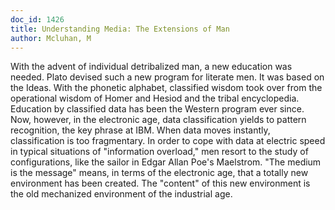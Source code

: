 ```yaml
---
doc_id: 1426
title: Understanding Media: The Extensions of Man
author: Mcluhan, M
---
```


With the advent of individual detribalized man, a new
education was needed.  Plato devised such a new program for 
literate men.  It was based on the Ideas.  With the
phonetic alphabet, classified wisdom took over from the
operational wisdom of Homer and Hesiod and the tribal 
encyclopedia.  Education by classified data has been the
Western program ever since.
  Now, however, in the electronic age, data classification
yields to pattern recognition, the key phrase at IBM.  When
data moves instantly, classification is too fragmentary.  In
order to cope with data at electric speed in typical situations
of "information overload," men resort to the study of configurations,
like the sailor in Edgar Allan Poe's Maelstrom.
  "The medium is the message" means, in terms of the electronic
age, that a totally new environment has been created.  The "content"
of this new environment is the old mechanized environment of
the industrial age.